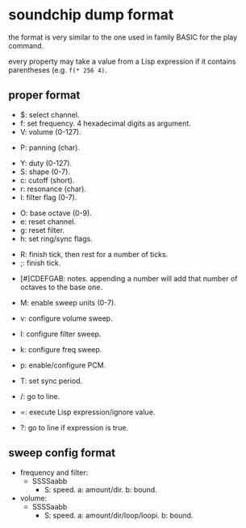 # soundchip dump format

the format is very similar to the one used in family BASIC for the play command.

every property may take a value from a Lisp expression if it contains parentheses (e.g. `f(* 256 4)`.

## proper format

+ $: select channel.
+ f: set frequency. 4 hexadecimal digits as argument.
+ V: volume (0-127).
- P: panning (char).
+ Y: duty (0-127).
+ S: shape (0-7).
+ c: cutoff (short).
+ r: resonance (char).
+ I: filter flag (0-7).
- O: base octave (0-9).
- e: reset channel.
- g: reset filter.
- h: set ring/sync flags.
+ R: finish tick, then rest for a number of ticks.
+ ;: finish tick.

- [#]CDEFGAB: notes. appending a number will add that number of octaves to the base one.

- M: enable sweep units (0-7).
- v: configure volume sweep.
- l: configure filter sweep.
- k: configure freq sweep.

- p: enable/configure PCM.

- T: set sync period.

- /: go to line.

- =: execute Lisp expression/ignore value.
- ?: go to line if expression is true.

## sweep config format

- frequency and filter:
  - SSSSaabb
    - S: speed. a: amount/dir. b: bound.
- volume:
  - SSSSaabb
    - S: speed. a: amount/dir/loop/loopi. b: bound.
